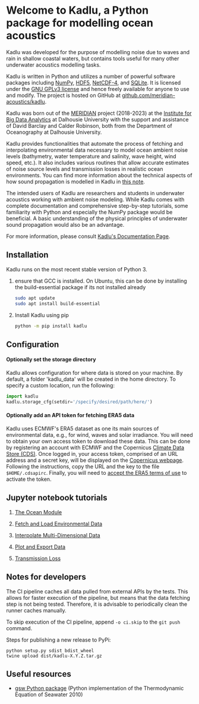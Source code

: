 # Welcome to Kadlu, a Python package for modelling ocean acoustics

Kadlu was developed for the purpose of modelling noise due to waves and rain in shallow coastal 
waters, but contains tools useful for many other underwater acoustics modelling tasks. 

Kadlu is written in Python and utilizes a number of powerful software packages 
including [NumPy](https://numpy.org/), [HDF5](https://www.hdfgroup.org/), 
[NetCDF-4](https://www.unidata.ucar.edu/software/netcdf/), and [SQLite](https://www.sqlite.org/index.html).
It is licensed under the [GNU GPLv3 license](https://www.gnu.org/licenses/) 
and hence freely available for anyone to use and modify. The project is hosted on GitHub at 
[github.com/meridian-acoustics/kadlu](https://github.com/meridian-acoustics/kadlu).

Kadlu was born out of the [MERIDIAN](http://meridian.cs.dal.ca/) project (2018-2023) at the 
[Institute for Big Data Analytics](https://bigdata.cs.dal.ca/) at Dalhousie University with the 
support and assistance of David Barclay and Calder Robinson, both from the Department of Oceanography 
at Dalhousie University.

Kadlu provides functionalities that automate the process of fetching and interpolating 
environmental data necessary to model ocean ambient noise levels (bathymetry, water temperature 
and salinity, wave height, wind speed, etc.). It also includes various routines that allow 
accurate estimates of noise source levels and transmission losses in realistic ocean environments.
You can find more information about the technical aspects of how sound propagation is modelled in 
Kadlu in [this note](docs/source/_static/kadlu_sound_propagation_note.pdf).

The intended users of Kadlu are researchers and students in underwater acoustics working with ambient noise modeling. 
While Kadlu comes with complete documentation and comprehensive step-by-step tutorials, some familiarity with Python and 
especially the NumPy package would be beneficial. A basic understanding of 
the physical principles of underwater sound propagation would also be an advantage.

For more information, please consult [Kadlu's Documentation Page](https://meridian-acoustics.github.io/kadlu/).


## Installation

Kadlu runs on the most recent stable version of Python 3. 

 1. ensure that GCC is installed. On Ubuntu, this can be done by installing the build-essential package if its not installed already
    ```bash
    sudo apt update 
    sudo apt install build-essential
    ```

 2. Install Kadlu using pip
    ```bash
    python -m pip install kadlu
    ```


## Configuration


#### Optionally set the storage directory

Kadlu allows configuration for where data is stored on your machine. By default, a folder 'kadlu_data' will be created in the home directory. To specify a custom location, run the following:

```python
import kadlu
kadlu.storage_cfg(setdir='/specify/desired/path/here/')
```


#### Optionally add an API token for fetching ERA5 data

Kadlu uses ECMWF's ERA5 dataset as one its main sources of environmental data, e.g., for wind, waves and solar irradiance. 
You will need to obtain your own access token to download these data. 
This can be done by registering an account with ECMWF and the Copernicus [Climate Data Store (CDS)](https://cds-beta.climate.copernicus.eu/). 
Once logged in, your access token, comprised of an URL address and a secret key, will be displayed on 
the [Copernicus webpage](https://cds-beta.climate.copernicus.eu/how-to-api). 
Following the instructions, copy the URL and the key to the file `$HOME/.cdsapirc`. 
Finally, you will need to [accept the ERA5 terms of use](https://cds-beta.climate.copernicus.eu/datasets/reanalysis-era5-single-levels) to activate the token.


## Jupyter notebook tutorials

 1. [The Ocean Module](docs/source/tutorials/ocean_module_tutorial/ocean_module_tutorial.ipynb)

 2. [Fetch and Load Environmental Data](docs/source/tutorials/fetch_load_tutorial/fetch_load_tutorial.ipynb)

 3. [Interpolate Multi-Dimensional Data](docs/source/tutorials/interp_tutorial/interp_tutorial.ipynb)

 4. [Plot and Export Data](docs/source/tutorials/plot_export_tutorial/plot_export_tutorial.ipynb)

 5. [Transmission Loss](docs/source/tutorials/transm_loss_tutorial/transm_loss_tutorial.ipynb)


## Notes for developers

The CI pipeline caches all data pulled from external APIs by the tests. This allows for faster execution of the 
pipeline, but means that the data fetching step is not being tested. Therefore, it is advisable to periodically 
clean the runner caches manually.

To skip execution of the CI pipeline, append `-o ci.skip` to the `git push` command.

Steps for publishing a new release to PyPi:
```
python setup.py sdist bdist_wheel
twine upload dist/kadlu-X.Y.Z.tar.gz
```


## Useful resources

 *  [gsw Python package](https://github.com/TEOS-10/GSW-Python) (Python implementation of the Thermodynamic Equation of Seawater 2010)

